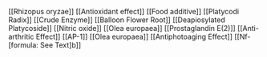 [[Rhizopus oryzae]]
[[Antioxidant effect]]
[[Food additive]]
[[Platycodi Radix]]
[[Crude Enzyme]]
[[Balloon Flower Root]]
[[Deapiosylated Platycoside]]
[[Nitric oxide]]
[[Olea europaea]]
[[Prostaglandin E(2)]]
[[Anti-arthritic Effect]]
[[AP-1]]
[[Olea europaea]]
[[Antiphotoaging Effect]]
[[Nf-[formula: See Text]b]]
